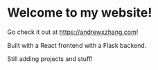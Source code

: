 # Welcome to my website!
Go check it out at https://andrewxzhang.com!

Built with a React frontend with a Flask backend.

Still adding projects and stuff!